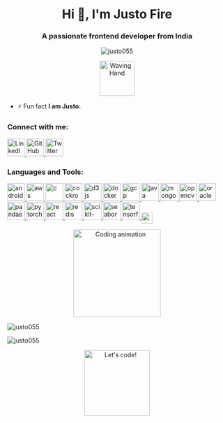 <h1 align="center">Hi 👋, I'm Justo Fire</h1>
<h3 align="center">A passionate frontend developer from India</h3>

<p align="center">
  <img src="https://komarev.com/ghpvc/?username=justo055&label=Profile%20views&color=0e75b6&style=flat" alt="justo055" />
</p>

<p align="center">
  <img src="https://media.giphy.com/media/hvRJCLFzcasrR4ia7z/giphy.gif" alt="Waving Hand" width="80" />
</p>

- ⚡ Fun fact **I am Justo.**

<h3 align="left">Connect with me:</h3>
<p align="left">
  <a href="https://linkedin.com/in/justo055" target="_blank" rel="noreferrer">
    <img src="https://cdn.jsdelivr.net/gh/devicons/devicon/icons/linkedin/linkedin-original.svg" alt="LinkedIn" width="40" height="40" />
  </a>
  <a href="https://github.com/justo055" target="_blank" rel="noreferrer">
    <img src="https://cdn.jsdelivr.net/gh/devicons/devicon/icons/github/github-original.svg" alt="GitHub" width="40" height="40" />
  </a>
  <a href="https://twitter.com/justo055" target="_blank" rel="noreferrer">
    <img src="https://cdn.jsdelivr.net/gh/devicons/devicon/icons/twitter/twitter-original.svg" alt="Twitter" width="40" height="40" />
  </a>
</p>

<h3 align="left">Languages and Tools:</h3>
<p align="left">

  <a href="https://developer.android.com" target="_blank" rel="noreferrer">
    <img src="https://media.giphy.com/media/3oEjI6SIIHBdRxXI40/giphy.gif" alt="android" width="40" height="40" />
  </a>

  <a href="https://aws.amazon.com" target="_blank" rel="noreferrer">
    <img src="https://media.giphy.com/media/xT0GqssRweIhlz209i/giphy.gif" alt="aws" width="40" height="40" />
  </a>

  <a href="https://www.cprogramming.com/" target="_blank" rel="noreferrer">
    <img src="https://media.giphy.com/media/1d5JHK9bnRQ0vkoJH8/giphy.gif" alt="c" width="40" height="40" />
  </a>

  <a href="https://www.cockroachlabs.com/product/cockroachdb/" target="_blank" rel="noreferrer">
    <img src="https://media.giphy.com/media/26mO2A9kd7T2gH1yFu/giphy.gif" alt="cockroachdb" width="40" height="40" />
  </a>

  <a href="https://d3js.org/" target="_blank" rel="noreferrer">
    <img src="https://media.giphy.com/media/26uTz2oEYzX4ihqOQ/giphy.gif" alt="d3js" width="40" height="40" />
  </a>

  <a href="https://www.docker.com/" target="_blank" rel="noreferrer">
    <img src="https://media.giphy.com/media/26xBwdIuRJiAi3fU0/giphy.gif" alt="docker" width="40" height="40" />
  </a>

  <a href="https://cloud.google.com" target="_blank" rel="noreferrer">
    <img src="https://media.giphy.com/media/l3vR0b4E8F44VrOdW/giphy.gif" alt="gcp" width="40" height="40" />
  </a>

  <a href="https://www.java.com" target="_blank" rel="noreferrer">
    <img src="https://media.giphy.com/media/3ohzdIuqJoo8QdKlnW/giphy.gif" alt="java" width="40" height="40" />
  </a>

  <a href="https://www.mongodb.com/" target="_blank" rel="noreferrer">
    <img src="https://media.giphy.com/media/xT0BKmtQGLbumr5RCM/giphy.gif" alt="mongodb" width="40" height="40" />
  </a>

  <a href="https://opencv.org/" target="_blank" rel="noreferrer">
    <img src="https://media.giphy.com/media/3ohs7P1uF8uUSdFl7G/giphy.gif" alt="opencv" width="40" height="40" />
  </a>

  <a href="https://www.oracle.com/" target="_blank" rel="noreferrer">
    <img src="https://media.giphy.com/media/26ufdipQqU2lhNA4g/giphy.gif" alt="oracle" width="40" height="40" />
  </a>

  <a href="https://pandas.pydata.org/" target="_blank" rel="noreferrer">
    <img src="https://media.giphy.com/media/l41lFw057lAJQMwg0/giphy.gif" alt="pandas" width="40" height="40" />
  </a>

  <a href="https://pytorch.org/" target="_blank" rel="noreferrer">
    <img src="https://media.giphy.com/media/3o6ZtpxSZbQRRnwCKQ/giphy.gif" alt="pytorch" width="40" height="40" />
  </a>

  <a href="https://reactjs.org/" target="_blank" rel="noreferrer">
    <img src="https://media.giphy.com/media/xT0GqN62k7PmPjxZ4w/giphy.gif" alt="react" width="40" height="40" />
  </a>

  <a href="https://redis.io" target="_blank" rel="noreferrer">
    <img src="https://media.giphy.com/media/xT0GqeSlGSRQut4b8w/giphy.gif" alt="redis" width="40" height="40" />
  </a>

  <a href="https://scikit-learn.org/" target="_blank" rel="noreferrer">
    <img src="https://media.giphy.com/media/3ohzdYJK1wAdPWVk88/giphy.gif" alt="scikit-learn" width="40" height="40" />
  </a>

  <a href="https://seaborn.pydata.org/" target="_blank" rel="noreferrer">
    <img src="https://media.giphy.com/media/xT0xezQGU5xCDJuCPe/giphy.gif" alt="seaborn" width="40" height="40" />
  </a>

  <a href="https://www.tensorflow.org" target="_blank" rel="noreferrer">
    <img src="https://media.giphy.com/media/xUPGcfNEmz0FkAu8dy/giphy.gif" alt="tensorflow" width="40" height="40" />
  </a>

  <img src="https://media.giphy.com/media/3ohs4BSacFKI7A717y/giphy.gif" alt="sparkle" width="25" height="25" style="vertical-align:middle;" />

</p>

<p align="center">
  <img src="https://media.giphy.com/media/3o6ZsWUdsX0oXb1XQc/giphy.gif" alt="Coding animation" width="200" />
</p>

<p><img align="center" src="https://github-readme-stats.vercel.app/api/top-langs?username=justo055&show_icons=true&locale=en&layout=compact" alt="justo055" /></p>

<p><img align="center" src="https://github-readme-streak-stats.herokuapp.com/?user=justo055&" alt="justo055" /></p>

<p align="center">
  <img src="https://media.giphy.com/media/l0HlOvJ7yaacpuSas/giphy.gif" alt="Let's code!" width="150" />
</p>
